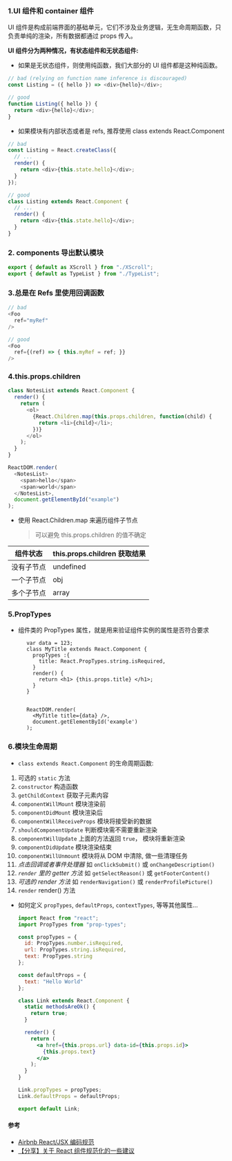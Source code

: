 ### 1.UI 组件和 container 组件

UI 组件是构成前端界面的基础单元，它们不涉及业务逻辑，无生命周期函数，只负责单纯的渲染，所有数据都通过 props 传入。

**UI 组件分为两种情况，有状态组件和无状态组件:**

- 如果是无状态组件，则使用纯函数，我们大部分的 UI 组件都是这种纯函数。

```js
// bad (relying on function name inference is discouraged)
const Listing = ({ hello }) => <div>{hello}</div>;

// good
function Listing({ hello }) {
  return <div>{hello}</div>;
}
```

- 如果模块有内部状态或者是 refs, 推荐使用 class extends React.Component

```js
// bad
const Listing = React.createClass({
  // ...
  render() {
    return <div>{this.state.hello}</div>;
  }
});

// good
class Listing extends React.Component {
  // ...
  render() {
    return <div>{this.state.hello}</div>;
  }
}
```

### 2. components 导出默认模块

```js
export { default as XScroll } from "./XScroll";
export { default as TypeList } from "./TypeList";
```

### 3.总是在 Refs 里使用回调函数

```js
// bad
<Foo
  ref="myRef"
/>

// good
<Foo
  ref={(ref) => { this.myRef = ref; }}
/>
```

### 4.this.props.children

```js
class NotesList extends React.Component {
  render() {
    return (
      <ol>
        {React.Children.map(this.props.children, function(child) {
          return <li>{child}</li>;
        })}
      </ol>
    );
  }
}

ReactDOM.render(
  <NotesList>
    <span>hello</span>
    <span>world</span>
  </NotesList>,
  document.getElementById("example")
);
```

- 使用 React.Children.map 来遍历组件子节点
  > 可以避免 this.props.children 的值不确定

| 组件状态   | this.props.children 获取结果 |
| ---------- | ---------------------------- |
| 没有子节点 | undefined                    |
| 一个子节点 | obj                          |
| 多个子节点 | array                        |

### 5.PropTypes

- 组件类的 PropTypes 属性，就是用来验证组件实例的属性是否符合要求

```
      var data = 123;
      class MyTitle extends React.Component {
        propTypes :{
          title: React.PropTypes.string.isRequired,
        }
        render() {
          return <h1> {this.props.title} </h1>;
        }
      }


      ReactDOM.render(
        <MyTitle title={data} />,
        document.getElementById('example')
      );
```

### 6.模块生命周期

- `class extends React.Component` 的生命周期函数:

1. 可选的 `static` 方法
1. `constructor` 构造函数
1. `getChildContext` 获取子元素内容
1. `componentWillMount` 模块渲染前
1. `componentDidMount` 模块渲染后
1. `componentWillReceiveProps` 模块将接受新的数据
1. `shouldComponentUpdate` 判断模块需不需要重新渲染
1. `componentWillUpdate` 上面的方法返回 `true`， 模块将重新渲染
1. `componentDidUpdate` 模块渲染结束
1. `componentWillUnmount` 模块将从 DOM 中清除, 做一些清理任务
1. _点击回调或者事件处理器_ 如 `onClickSubmit()` 或 `onChangeDescription()`
1. _`render` 里的 getter 方法_ 如 `getSelectReason()` 或 `getFooterContent()`
1. _可选的 render 方法_ 如 `renderNavigation()` 或 `renderProfilePicture()`
1. `render` render() 方法

- 如何定义 `propTypes`, `defaultProps`, `contextTypes`, 等等其他属性...

  ```jsx
  import React from "react";
  import PropTypes from "prop-types";

  const propTypes = {
    id: PropTypes.number.isRequired,
    url: PropTypes.string.isRequired,
    text: PropTypes.string
  };

  const defaultProps = {
    text: "Hello World"
  };

  class Link extends React.Component {
    static methodsAreOk() {
      return true;
    }

    render() {
      return (
        <a href={this.props.url} data-id={this.props.id}>
          {this.props.text}
        </a>
      );
    }
  }

  Link.propTypes = propTypes;
  Link.defaultProps = defaultProps;

  export default Link;
  ```

#### 参考

- [Airbnb React/JSX 编码规范](https://github.com/JasonBoy/javascript/blob/master/react/README.md#ordering-react-%E6%A8%A1%E5%9D%97%E7%94%9F%E5%91%BD%E5%91%A8%E6%9C%9F)
- [【分享】关于 React 组件规范化的一些建议 ](https://github.com/minooo/React-Study/issues/6)
